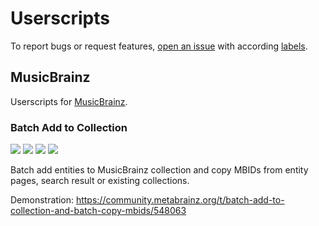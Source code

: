 # Userscripts

To report bugs or request features, [open an issue](https://github.com/y-young/userscripts/issues/new) with according [labels](https://github.com/y-young/userscripts/labels).

## MusicBrainz

Userscripts for [MusicBrainz](https://musicbrainz.org/).

### Batch Add to Collection

[![](https://img.shields.io/badge/-source-blue?logo=github&style=for-the-badge)](https://github.com/y-young/userscripts/blob/master/musicbrainz-batch-add-to-collection.user.js)
[![](https://img.shields.io/badge/-install-brightgreen?logo=github&style=for-the-badge)](https://github.com/y-young/userscripts/raw/master/musicbrainz-batch-add-to-collection.user.js)
[![](https://img.shields.io/badge/greasyfork-install-red?style=for-the-badge)](https://greasyfork.org/scripts/431337-musicbrainz-batch-add-to-collection)
[![](https://img.shields.io/badge/openuserjs-install-202d3b?style=for-the-badge)](https://openuserjs.org/scripts/yyoung/MusicBrainz_Batch_Add_to_Collection)

Batch add entities to MusicBrainz collection and copy MBIDs from entity pages, search result or existing collections.

Demonstration: https://community.metabrainz.org/t/batch-add-to-collection-and-batch-copy-mbids/548063
